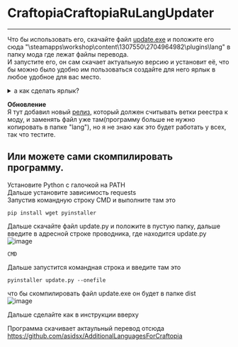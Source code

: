 # CraftopiaCraftopiaRuLangUpdater
---
Что бы использовать его, скачайте файл [update.exe](https://github.com/asidsx/CraftopiaCraftopiaRuLangUpdater/releases) и положите его сюда
"\steamapps\workshop\content\1307550\2704964982\plugins\lang" в папку мода где лежат файлы перевода.  
И запустите его, он сам скачает актуальную версию и установит её, что бы можно было удобно им пользоваться создайте для него ярлык в любое удобное для вас место.  <details>
  <summary>а как сделать ярлык?</summary>
  Чтобы создать ярлык на исполняемый файл в Windows, выполните следующие действия:

1. Найдите исполняемый файл, для которого вы хотите создать ярлык.
2. Нажмите правой кнопкой мыши на исполняемый файл и выберите "Отправить на рабочий стол (ярлык)" После можно его копировать в любое место с рабочего стола.
</details>  

<b>Обновление</b>  
Я тут добавил новый [релиз](https://github.com/asidsx/CraftopiaCraftopiaRuLangUpdater/releases/tag/Rs-reg), который должен считывать ветки реестра к моду, и заменять файл уже там(программу больше не нужно копировать в папке "lang"), но я не знаю как это будет работать у всех, так что тестите.

## Или можете сами скомпилировать программу.
Установите Python с галочкой на PATH  
Дальше установите зависимость requests  
Запустив командную строку CMD и выполните там это  

```
pip install wget pyinstaller
```
Дальше скачайте файл update.py и положите в пустую папку, дальше введите в адресной строке проводника, где находится update.py  
![image](https://github.com/asidsx/CraftopiaCraftopiaRuLangUpdater/assets/106923482/06d13d12-85eb-4147-b1bc-3cf1d0ead3e7)
```
CMD
```



Дальше запустится командная строка и введите там это 
```
pyinstaller update.py --onefile
```
что бы скомпилировать файл update.exe он будет в папке dist  
![image](https://github.com/asidsx/CraftopiaCraftopiaRuLangUpdater/assets/106923482/cd750da7-a83b-4abb-9f47-ada48fedf7f5)

Дальше сделайте как в инструкции вверху


Программа скачивает актаульный перевод отсюда https://github.com/asidsx/AdditionalLanguagesForCraftopia
